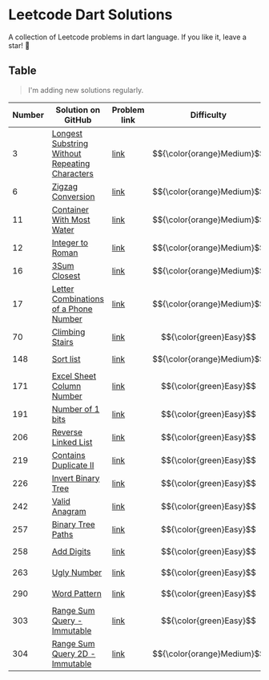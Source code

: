 # Leetcode Dart Solutions

A collection of Leetcode problems in dart language. If you like it, leave a star! 🌟

## Table

> I'm adding new solutions regularly.

| Number | Solution on GitHub                                                                                                                                                         | Problem link | Difficulty                                                                           |
| -- |-----------------------------------------------------------------------------------------------------------------------------------------------------------------------------------| -------------- |-------------------------------------------------------------------------------------------------------|
| 3 | [Longest Substring Without Repeating Characters](https://github.com/khamidjon/leetcode-dart-solutions/blob/main/solutions/0003-longest-substring-without-repeating-characters.md) | [link](https://leetcode.com/problems/longest-substring-without-repeating-characters/) | $${\color{orange}Medium}$$|
| 6 | [Zigzag Conversion](https://github.com/khamidjon/leetcode-dart-solutions/blob/main/solutions/0006-zigzag-conversion.md) | [link](https://leetcode.com/problems/zigzag-conversion/) | $${\color{orange}Medium}$$|
| 11 | [Container With Most Water](https://github.com/khamidjon/leetcode-dart-solutions/blob/main/solutions/0011-container-with-most-water.md) | [link](https://leetcode.com/problems/container-with-most-water/) | $${\color{orange}Medium}$$|
| 12 | [Integer to Roman](https://github.com/khamidjon/leetcode-dart-solutions/blob/main/solutions/0012-integer-to-roman.md) | [link](https://leetcode.com/problems/integer-to-roman/) | $${\color{orange}Medium}$$|
| 16 | [3Sum Closest](https://github.com/khamidjon/leetcode-dart-solutions/blob/main/solutions/0016-3sum-closest.md) | [link](https://leetcode.com/problems/3sum-closest/) | $${\color{orange}Medium}$$|
| 17 | [Letter Combinations of a Phone Number](https://github.com/khamidjon/leetcode-dart-solutions/blob/main/solutions/0017-letter-combinations-of-phone-number.md) | [link](https://leetcode.com/problems/letter-combinations-of-a-phone-number/) | $${\color{orange}Medium}$$|
| 70 | [Climbing Stairs](https://github.com/khamidjon/leetcode-dart-solutions/blob/main/solutions/0070-climbing-stairs.md) | [link](https://leetcode.com/problems/climbing-stairs/) | $${\color{green}Easy}$$|
| 148 | [Sort list](https://github.com/khamidjon/leetcode-dart-solutions/blob/main/solutions/0148-sort-list.md) | [link](https://leetcode.com/problems/sort-list/) | $${\color{orange}Medium}$$|
| 171 | [Excel Sheet Column Number](https://github.com/khamidjon/leetcode-dart-solutions/blob/main/solutions/0171-excel-sheet-column-number.md) | [link](https://leetcode.com/problems/excel-sheet-column-number/) | $${\color{green}Easy}$$|
| 191 | [Number of 1 bits](https://github.com/khamidjon/leetcode-dart-solutions/blob/main/solutions/0191-number-of-1-bits.md) | [link](https://leetcode.com/problems/number-of-1-bits/) | $${\color{green}Easy}$$|
| 206 | [Reverse Linked List](https://github.com/khamidjon/leetcode-dart-solutions/blob/main/solutions/0206-reverse-linked-list.md) | [link](https://leetcode.com/problems/reverse-linked-list/) | $${\color{green}Easy}$$|
| 219 | [Contains Duplicate II](https://github.com/khamidjon/leetcode-dart-solutions/blob/main/solutions/0219-contains-duplicate-ii.md) | [link](https://leetcode.com/problems/contains-duplicate-ii/) | $${\color{green}Easy}$$|
| 226 | [Invert Binary Tree](https://github.com/khamidjon/leetcode-dart-solutions/blob/main/solutions/0226-invert-binary-tree.md) | [link](https://leetcode.com/problems/invert-binary-tree/) | $${\color{green}Easy}$$|
| 242 | [Valid Anagram](https://github.com/khamidjon/leetcode-dart-solutions/blob/main/solutions/0242-valid-anagram.md) | [link](https://leetcode.com/problems/valid-anagram/) | $${\color{green}Easy}$$|
| 257 | [Binary Tree Paths](https://github.com/khamidjon/leetcode-dart-solutions/blob/main/solutions/0257-binary-tree-paths.md) | [link](https://leetcode.com/problems/binary-tree-paths/) | $${\color{green}Easy}$$|
| 258 | [Add Digits](https://github.com/khamidjon/leetcode-dart-solutions/blob/main/solutions/0258-add-digits.md) | [link](https://leetcode.com/problems/add-digits/) | $${\color{green}Easy}$$|
| 263 | [Ugly Number](https://github.com/khamidjon/leetcode-dart-solutions/blob/main/solutions/0263-ugly-number.md) | [link](https://leetcode.com/problems/ugly-number/) | $${\color{green}Easy}$$|
| 290 | [Word Pattern](https://github.com/khamidjon/leetcode-dart-solutions/blob/main/solutions/0290-word-pattern.md) | [link](https://leetcode.com/problems/word-pattern/) | $${\color{green}Easy}$$|
| 303 | [Range Sum Query - Immutable](https://github.com/khamidjon/leetcode-dart-solutions/blob/main/solutions/0303-range-sum-query.md) | [link](https://leetcode.com/problems/range-sum-query-immutable/) | $${\color{green}Easy}$$|
| 304 | [Range Sum Query 2D - Immutable](https://github.com/khamidjon/leetcode-dart-solutions/blob/main/solutions/0304-range-sum-query-2d.md) | [link](https://leetcode.com/problems/range-sum-query-2d-immutable/) | $${\color{orange}Medium}$$|



